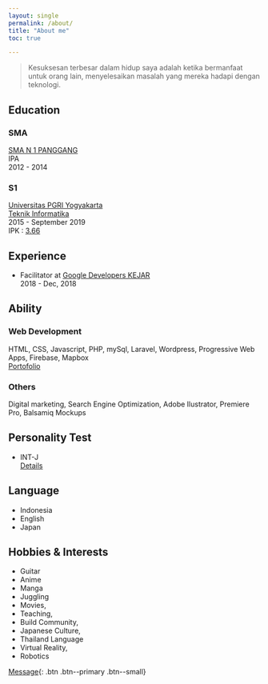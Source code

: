 ```yaml
---
layout: single
permalink: /about/
title: "About me"
toc: true

---
```


> Kesuksesan terbesar dalam hidup saya adalah ketika bermanfaat untuk orang lain, 
menyelesaikan masalah yang mereka hadapi dengan teknologi.

## Education
### SMA 
[SMA N 1 PANGGANG](link)  
IPA  
2012 - 2014 

### S1 
[Universitas PGRI Yogyakarta](http://upy.ac.id/)  
[Teknik Informatika](http://ft.upy.ac.id/)  
2015 - September 2019  
IPK : [3.66](http://transkrip.upy.ac.id/)

## Experience
- Facilitator at [Google Developers KEJAR]()    
2018 - Dec, 2018

## Ability
### Web Development
HTML, CSS, Javascript, PHP, mySql, Laravel, Wordpress, Progressive Web Apps, Firebase, Mapbox  
[Portofolio](link)


### Others
Digital marketing, Search Engine Optimization, Adobe Ilustrator, Premiere Pro, Balsamiq Mockups


## Personality Test
- INT-J  
[Details](link)

## Language
- Indonesia
- English
- Japan

## Hobbies & Interests
- Guitar
- Anime
- Manga
- Juggling
- Movies,
- Teaching, 
- Build Community, 
- Japanese Culture,
- Thailand Language 
- Virtual Reality,
- Robotics


[Message](#link){: .btn .btn--primary .btn--small}